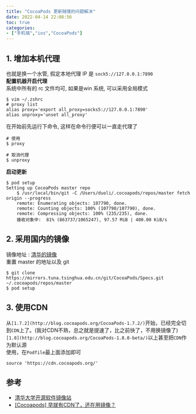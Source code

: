 ```yaml
---
title: "CocoaPods 更新贼慢的问题解决"
date: 2022-04-14 22:08:56
toc: true
categories:
- ["手机端","ios","CocoaPods"]
---
```


## 1. 增加本机代理
也就是换一个水管, 假定本地代理 IP 是 `sock5://127.0.0.1:7890`<br />**配置机器开启代理**<br />系统中所有的 rc 文件均可, 如果是win 系统, 可以采用全局模式

```
$ vim ~/.zshrc
# proxy list
alias proxy='export all_proxy=socks5://127.0.0.1:7890'
alias unproxy='unset all_proxy'
```
在开始前先运行下命令, 这样在命令行便可以一直走代理了
```
# 使用
$ proxy

# 取消代理
$ unproxy
```
**启动更新**
```
$ pod setup
Setting up CocoaPods master repo
    $ /usr/local/bin/git -C /Users/duoli/.cocoapods/repos/master fetch origin --progress
    remote: Enumerating objects: 107790, done.
    remote: Counting objects: 100% (107790/107790), done.
    remote: Compressing objects: 100% (235/235), done.
    接收对象中:  81% (863737/1065247), 97.57 MiB | 400.00 KiB/s
```

## 2. 采用国内的镜像
镜像地址 : [清华的镜像](https://mirror.tuna.tsinghua.edu.cn/help/CocoaPods/)<br />重置 master 的地址以及 git
```
$ git clone https://mirrors.tuna.tsinghua.edu.cn/git/CocoaPods/Specs.git ~/.cocoapods/repos/master
$ pod setup
```

## 3. 使用CDN
从`[1.7.2](http://blog.cocoapods.org/CocoaPods-1.7.2/)`开始，已经完全切到`CDN`上了。(我对CDN不熟，总之就是提速了，比之前快了，不用换镜像了) `[1.8](http://blog.cocoapods.org/CocoaPods-1.8.0-beta/)`以上甚至把`CDN`作为默认源<br />使用，在`Podfile`最上面添加即可
```
source 'https://cdn.cocoapods.org/'
```

## 参考

- [清华大学开源软件镜像站](https://mirror.tuna.tsinghua.edu.cn/help/CocoaPods/)
- [[Cocoapods] 早就有CDN了，还在用镜像？](https://juejin.im/post/5dce6dc4e51d453d63662718)

